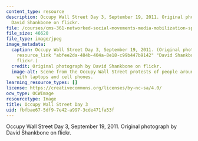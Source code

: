 ```yaml
---
content_type: resource
description: Occupy Wall Street Day 3, September 19, 2011. Original photograph by
  David Shankbone on flickr.
file: /courses/cms-361-networked-social-movements-media-mobilization-spring-2014/fbfbae675df97e42a9973cde471fa53f_cms-361s14.jpg
file_size: 46620
file_type: image/jpeg
image_metadata:
  caption: Occupy Wall Street Day 3, September 19, 2011. (Original photograph by {{%
    resource_link "abfee2da-484b-404a-8e18-c99b447b9142" "David Shankbone" %}} on
    flickr.)
  credit: Original photograph by David Shankbone on flickr.
  image-alt: Scene from the Occupy Wall Street protests of people around a table covered
    with laptops and cell phones.
learning_resource_types: []
license: https://creativecommons.org/licenses/by-nc-sa/4.0/
ocw_type: OCWImage
resourcetype: Image
title: Occupy Wall Street Day 3
uid: fbfbae67-5df9-7e42-a997-3cde471fa53f
---
```

Occupy Wall Street Day 3, September 19, 2011. Original photograph by David Shankbone on flickr.